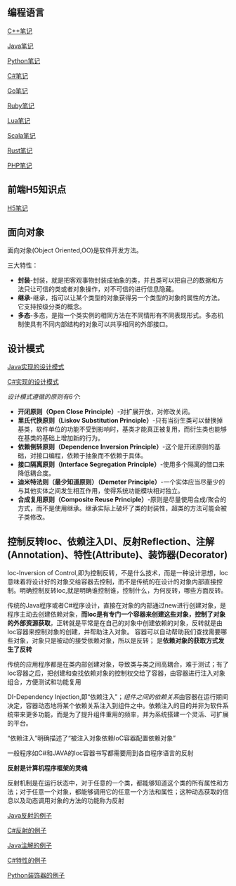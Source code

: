 
## 编程语言

[C++笔记](https://github.com/Peefy/CppInVSCode/tree/master/)

[Java笔记](https://github.com/Peefy/JavaInVSCode/tree/master/)

[Python笔记](https://github.com/Peefy/PythonsWithVSCode/blob/master/doc/README_NOTE.md)

[C#笔记](https://github.com/Peefy/CSharpInVsCode/blob/master/doc/NOTE.md)

[Go笔记](https://github.com/Peefy/GoInVSCode/blob/master/doc/Note.md)

[Ruby笔记](https://github.com/Peefy/RubyInVSCode/blob/master/doc/NOTE.md)

[Lua笔记](https://github.com/Peefy/LuaInVSCode/blob/master/doc/NOTE.md)

[Scala笔记](https://github.com/Peefy/ScalaInVSCode/blob/master/doc/NOTE.md)

[Rust笔记](https://github.com/Peefy/RustInVSCode/blob/master/doc/NOTE.md)

[PHP笔记](https://github.com/Peefy/PHPInVSCode/blob/master/doc/NOTE.md)

## 前端H5知识点

[H5笔记](https://github.com/Peefy/H5_CSS_JS_TS_Collection)

## 面向对象

面向对象(Object Oriented,OO)是软件开发方法。

三大特性：

* **封装**-封装，就是把客观事物封装成抽象的类，并且类可以把自己的数据和方法只让可信的类或者对象操作，对不可信的进行信息隐藏。
* **继承**-继承，指可以让某个类型的对象获得另一个类型的对象的属性的方法。它支持按级分类的概念。
* **多态**-多态，是指一个类实例的相同方法在不同情形有不同表现形式。多态机制使具有不同内部结构的对象可以共享相同的外部接口。

## 设计模式

[Java实现的设计模式](https://github.com/Peefy/PeefyCSNotes/blob/master/doc/README_DESIGN_PATTERNS.md)

[C#实现的设计模式](https://peefy.github.io/blog/2018/04/13/CSharp-DesignPatterns/)

*设计模式遵循的原则有6个*:

* **开闭原则（Open Close Principle）**-对扩展开放，对修改关闭。
* **里氏代换原则（Liskov Substitution Principle）**-只有当衍生类可以替换掉基类，软件单位的功能不受到影响时，基类才能真正被复用，而衍生类也能够在基类的基础上增加新的行为。
* **依赖倒转原则（Dependence Inversion Principle）**-这个是开闭原则的基础，对接口编程，依赖于抽象而不依赖于具体。
* **接口隔离原则（Interface Segregation Principle）**-使用多个隔离的借口来降低耦合度。
* **迪米特法则（最少知道原则）（Demeter Principle）**-一个实体应当尽量少的与其他实体之间发生相互作用，使得系统功能模块相对独立。
* **合成复用原则（Composite Reuse Principle）**-原则是尽量使用合成/聚合的方式，而不是使用继承。继承实际上破坏了类的封装性，超类的方法可能会被子类修改。

## 控制反转Ioc、依赖注入DI、反射Reflection、注解(Annotation)、特性(Attribute)、装饰器(Decorator)

Ioc-Inversion of Control,即为控制反转，不是什么技术，而是一种设计思想，Ioc意味着将设计好的对象交给容器去控制，而不是传统的在设计的对象内部直接控制。明确控制反转Ioc,就是明确谁控制谁，控制什么，为何反转，哪些方面反转。

传统的Java程序或者C#程序设计，直接在对象的内部通过new进行创建对象，是程序主动去创建依赖对象，**而Ioc是有专门一个容器来创建这些对象，控制了对象的外部资源获取**，正转就是平常是在自己的对象中创建依赖的对象，反转就是由Ioc容器来控制对象的创建，并帮助注入对象。
容器可以自动帮助我们查找需要哪些对象，对象只是被动的接受依赖对象，所以是反转；
是**依赖对象的获取方式发生了反转**

传统的应用程序都是在类内部创建对象，导致类与类之间高耦合，难于测试；有了Ioc容器之后，把创建和查找依赖对象的控制权交给了容器，由容器进行注入对象组合，方便测试和功能复用

DI-Dependency Injection,即“依赖注入”；*组件之间的依赖关系*由容器在运行期间决定，容器动态地将某个依赖关系注入到组件之中。依赖注入的目的并非为软件系统带来更多功能，而是为了提升组件重用的频率，并为系统搭建一个灵活、可扩展的平台。

“依赖注入”明确描述了“被注入对象依赖IoC容器配置依赖对象”

一般程序如C#和JAVA的Ioc容器书写都需要用到各自程序语言的反射

**反射是计算机程序框架的灵魂**

反射机制是在运行状态中，对于任意的一个类，都能够知道这个类的所有属性和方法；对于任意一个对象，都能够调用它的任意一个方法和属性；这种动态获取的信息以及动态调用对象的方法的功能称为反射

[Java反射的例子](https://github.com/Peefy/JavaInVSCode/blob/master/src/ReflectionDemo.java)

[C#反射的例子](https://github.com/Peefy/CSharpInVsCode/blob/master/Demos/RelectionDemo.cs)

[Java注解的例子](https://github.com/Peefy/JavaInVSCode/blob/master/src/AnnotationDemo.java)

[C#特性的例子](https://github.com/Peefy/CSharpInVsCode/blob/master/Demos/AttributeDemo.cs)

[Python装饰器的例子](https://github.com/Peefy/PythonsWithVSCode/blob/master/decorator.py)

